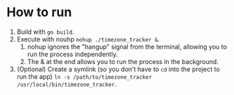 # How to run

1. Build with `go build`.
2. Execute with nouhp `nohup ./timezone_tracker &`.
    1. nohup ignores the "hangup" signal from the terminal, allowing you to run the process independently. 
    2. The & at the end allows you to run the process in the background.
3. (Optional) Create a symlink (so you don't have to `cd` into the project to run the app) `ln -s /path/to/timezone_tracker /usr/local/bin/timezone_tracker`.

